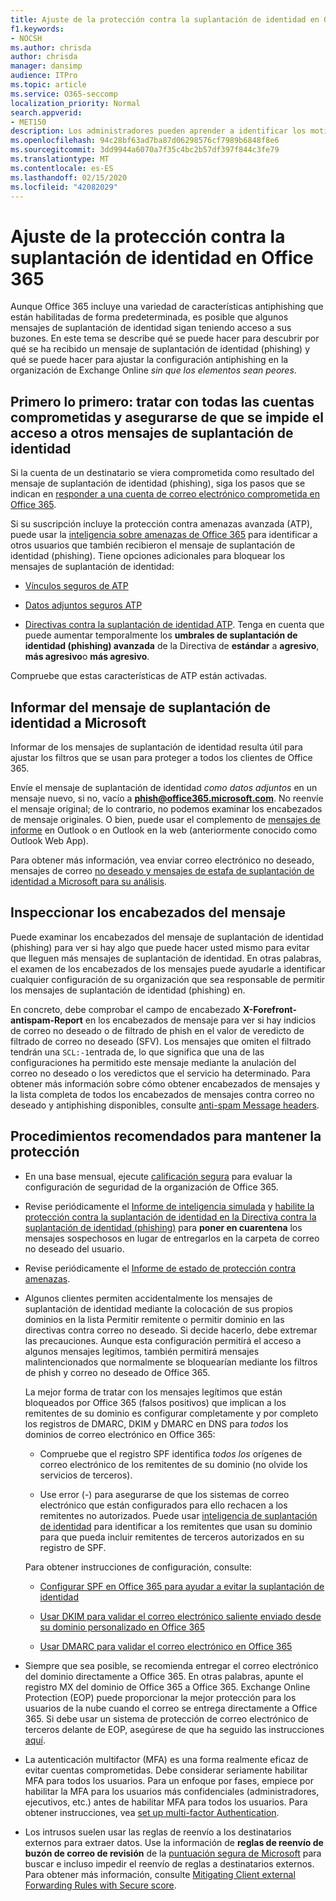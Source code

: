 ```yaml
---
title: Ajuste de la protección contra la suplantación de identidad en Office 365
f1.keywords:
- NOCSH
ms.author: chrisda
author: chrisda
manager: dansimp
audience: ITPro
ms.topic: article
ms.service: O365-seccomp
localization_priority: Normal
search.appverid:
- MET150
description: Los administradores pueden aprender a identificar los motivos por los que se obtienen los mensajes de suplantación de identidad (phishing) y cómo hacerlo para evitar más mensajes de suplantación de identidad en el futuro.
ms.openlocfilehash: 94c28bf63ad7ba87d06298576cf7989b6848f8e6
ms.sourcegitcommit: 3dd9944a6070a7f35c4bc2b57df397f844c3fe79
ms.translationtype: MT
ms.contentlocale: es-ES
ms.lasthandoff: 02/15/2020
ms.locfileid: "42082029"
---
```

# <a name="tune-anti-phishing-protection-in-office-365"></a>Ajuste de la protección contra la suplantación de identidad en Office 365

Aunque Office 365 incluye una variedad de características antiphishing que están habilitadas de forma predeterminada, es posible que algunos mensajes de suplantación de identidad sigan teniendo acceso a sus buzones. En este tema se describe qué se puede hacer para descubrir por qué se ha recibido un mensaje de suplantación de identidad (phishing) y qué se puede hacer para ajustar la configuración antiphishing en la organización de Exchange Online _sin que los elementos sean peores_.

## <a name="first-things-first-deal-with-any-compromised-accounts-and-make-sure-you-block-any-more-phishing-messages-from-getting-through"></a>Primero lo primero: tratar con todas las cuentas comprometidas y asegurarse de que se impide el acceso a otros mensajes de suplantación de identidad

Si la cuenta de un destinatario se viera comprometida como resultado del mensaje de suplantación de identidad (phishing), siga los pasos que se indican en [responder a una cuenta de correo electrónico comprometida en Office 365](responding-to-a-compromised-email-account.md).

Si su suscripción incluye la protección contra amenazas avanzada (ATP), puede usar la [inteligencia sobre amenazas de Office 365](office-365-ti.md) para identificar a otros usuarios que también recibieron el mensaje de suplantación de identidad (phishing). Tiene opciones adicionales para bloquear los mensajes de suplantación de identidad:

- [Vínculos seguros de ATP](set-up-atp-safe-links-policies.md)

- [Datos adjuntos seguros ATP](set-up-atp-safe-attachments-policies.md)

- [Directivas contra la suplantación de identidad ATP](set-up-anti-phishing-policies.md). Tenga en cuenta que puede aumentar temporalmente los **umbrales de suplantación de identidad (phishing) avanzada** de la Directiva de **estándar** a **agresivo**, **más agresivo**o **más agresivo**.

Compruebe que estas características de ATP están activadas.

## <a name="report-the-phishing-message-to-microsoft"></a>Informar del mensaje de suplantación de identidad a Microsoft

Informar de los mensajes de suplantación de identidad resulta útil para ajustar los filtros que se usan para proteger a todos los clientes de Office 365.

Envíe el mensaje de suplantación de identidad _como datos adjuntos_ en un mensaje nuevo, si no, vacío a **phish@office365.microsoft.com**. No reenvíe el mensaje original; de lo contrario, no podemos examinar los encabezados de mensaje originales. O bien, puede usar el complemento de [mensajes de informe](https://docs.microsoft.com/office365/securitycompliance/enable-the-report-message-add-in) en Outlook o en Outlook en la web (anteriormente conocido como Outlook Web App).

Para obtener más información, vea enviar correo electrónico no deseado, mensajes de correo [no deseado y mensajes de estafa de suplantación de identidad a Microsoft para su análisis](submit-spam-non-spam-and-phishing-scam-messages-to-microsoft-for-analysis.md).

## <a name="inspect-the-message-headers"></a>Inspeccionar los encabezados del mensaje

Puede examinar los encabezados del mensaje de suplantación de identidad (phishing) para ver si hay algo que puede hacer usted mismo para evitar que lleguen más mensajes de suplantación de identidad. En otras palabras, el examen de los encabezados de los mensajes puede ayudarle a identificar cualquier configuración de su organización que sea responsable de permitir los mensajes de suplantación de identidad (phishing) en.

En concreto, debe comprobar el campo de encabezado **X-Forefront-antispam-Report** en los encabezados de mensaje para ver si hay indicios de correo no deseado o de filtrado de phish en el valor de veredicto de filtrado de correo no deseado (SFV). Los mensajes que omiten el filtrado tendrán una `SCL:-1`entrada de, lo que significa que una de las configuraciones ha permitido este mensaje mediante la anulación del correo no deseado o los veredictos que el servicio ha determinado. Para obtener más información sobre cómo obtener encabezados de mensajes y la lista completa de todos los encabezados de mensajes contra correo no deseado y antiphishing disponibles, consulte [anti-spam Message headers](https://docs.microsoft.com/office365/SecurityCompliance/anti-spam-message-headers).

## <a name="best-practices-to-stay-protected"></a>Procedimientos recomendados para mantener la protección

- En una base mensual, ejecute [calificación segura](../mtp/microsoft-secure-score.md) para evaluar la configuración de seguridad de la organización de Office 365.

- Revise periódicamente el [Informe de inteligencia simulada](learn-about-spoof-intelligence.md) y [habilite la protección contra la suplantación de identidad en la Directiva contra la suplantación de identidad (phishing)](learn-about-spoof-intelligence.md#configuring-the-anti-spoofing-policy) para **poner en cuarentena** los mensajes sospechosos en lugar de entregarlos en la carpeta de correo no deseado del usuario.

- Revise periódicamente el [Informe de estado de protección contra amenazas](view-reports-for-atp.md#threat-protection-status-report).

- Algunos clientes permiten accidentalmente los mensajes de suplantación de identidad mediante la colocación de sus propios dominios en la lista Permitir remitente o permitir dominio en las directivas contra correo no deseado. Si decide hacerlo, debe extremar las precauciones. Aunque esta configuración permitirá el acceso a algunos mensajes legítimos, también permitirá mensajes malintencionados que normalmente se bloquearían mediante los filtros de phish y correo no deseado de Office 365.

  La mejor forma de tratar con los mensajes legítimos que están bloqueados por Office 365 (falsos positivos) que implican a los remitentes de su dominio es configurar completamente y por completo los registros de DMARC, DKIM y DMARC en DNS para _todos_ los dominios de correo electrónico en Office 365:

  - Compruebe que el registro SPF identifica _todos los_ orígenes de correo electrónico de los remitentes de su dominio (no olvide los servicios de terceros).

  - Use error (\-) para asegurarse de que los sistemas de correo electrónico que están configurados para ello rechacen a los remitentes no autorizados. Puede usar [inteligencia de suplantación de identidad](https://docs.microsoft.com/office365/securitycompliance/learn-about-spoof-intelligence) para identificar a los remitentes que usan su dominio para que pueda incluir remitentes de terceros autorizados en su registro de SPF.

  Para obtener instrucciones de configuración, consulte:
  
  - [Configurar SPF en Office 365 para ayudar a evitar la suplantación de identidad](set-up-spf-in-office-365-to-help-prevent-spoofing.md)

  - [Usar DKIM para validar el correo electrónico saliente enviado desde su dominio personalizado en Office 365](use-dkim-to-validate-outbound-email.md)

  - [Usar DMARC para validar el correo electrónico en Office 365](use-dmarc-to-validate-email.md)

- Siempre que sea posible, se recomienda entregar el correo electrónico del dominio directamente a Office 365. En otras palabras, apunte el registro MX del dominio de Office 365 a Office 365. Exchange Online Protection (EOP) puede proporcionar la mejor protección para los usuarios de la nube cuando el correo se entrega directamente a Office 365. Si debe usar un sistema de protección de correo electrónico de terceros delante de EOP, asegúrese de que ha seguido las instrucciones [aquí](https://docs.microsoft.com/exchange/mail-flow-best-practices/manage-mail-flow-using-third-party-cloud).

- La autenticación multifactor (MFA) es una forma realmente eficaz de evitar cuentas comprometidas. Debe considerar seriamente habilitar MFA para todos los usuarios. Para un enfoque por fases, empiece por habilitar la MFA para los usuarios más confidenciales (administradores, ejecutivos, etc.) antes de habilitar MFA para todos los usuarios. Para obtener instrucciones, vea [set up multi-factor Authentication](https://docs.microsoft.com/office365/admin/security-and-compliance/set-up-multi-factor-authentication).

- Los intrusos suelen usar las reglas de reenvío a los destinatarios externos para extraer datos. Use la información de **reglas de reenvío de buzón de correo de revisión** de la [puntuación segura de Microsoft](../mtp/microsoft-secure-score.md) para buscar e incluso impedir el reenvío de reglas a destinatarios externos. Para obtener más información, consulte [Mitigating Client external Forwarding Rules with Secure score](https://blogs.technet.microsoft.com/office365security/mitigating-client-external-forwarding-rules-with-secure-score/).
